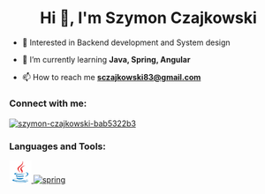 <h1 align="center">Hi 👋, I'm Szymon Czajkowski</h1>

- 👀 Interested in Backend development and System design

- 🌱 I’m currently learning **Java, Spring, Angular**

- 📫 How to reach me **sczajkowski83@gmail.com**

<h3 align="left">Connect with me:</h3>
<p align="left">
<a href="https://linkedin.com/in/szymon-czajkowski-bab5322b3" target="blank"><img align="center" src="https://raw.githubusercontent.com/rahuldkjain/github-profile-readme-generator/master/src/images/icons/Social/linked-in-alt.svg" alt="szymon-czajkowski-bab5322b3" height="30" width="40" /></a>
</p>

<h3 align="left">Languages and Tools:</h3>
<p align="left"> <a href="https://www.java.com" target="_blank" rel="noreferrer"> <img src="https://raw.githubusercontent.com/devicons/devicon/master/icons/java/java-original.svg" alt="java" width="40" height="40"/> </a> <a href="https://spring.io/" target="_blank" rel="noreferrer"> <img src="https://www.vectorlogo.zone/logos/springio/springio-icon.svg" alt="spring" width="40" height="40"/> </a> </p>
